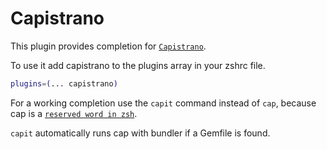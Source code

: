 # Capistrano

This plugin provides completion for [`Capistrano`](https://capistranorb.com/).

To use it add capistrano to the plugins array in your zshrc file.

```bash
plugins=(... capistrano)
```

For a working completion use the `capit` command instead of `cap`, because cap
is a
[`reserved word in zsh`](http://zsh.sourceforge.net/Doc/Release/Zsh-Modules.html#The-zsh_002fcap-Module).

`capit` automatically runs cap with bundler if a Gemfile is found.
